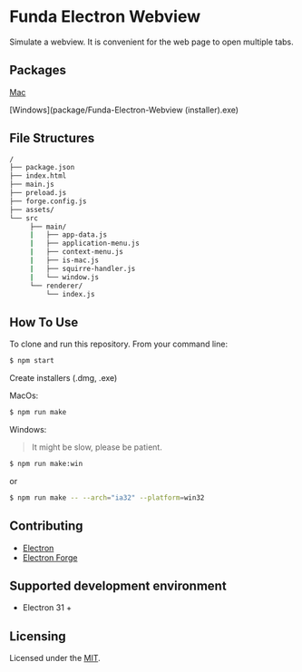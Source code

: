 # Funda Electron Webview


Simulate a webview. It is convenient for the web page to open multiple tabs.
 
## Packages


[Mac](package/Funda-Electron-Webview.dmg) 

[Windows](package/Funda-Electron-Webview (installer).exe)



## File Structures


```sh
/
├── package.json
├── index.html
├── main.js
├── preload.js
├── forge.config.js
├── assets/
└── src
     ├── main/
     |   ├── app-data.js
     |   ├── application-menu.js
     |   ├── context-menu.js
     |   ├── is-mac.js
     |   ├── squirre-handler.js
     |   └── window.js
     └── renderer/
         └── index.js
```


## How To Use

To clone and run this repository. From your command line:

```sh
$ npm start
```

Create installers (.dmg, .exe)

MacOs: 
```sh
$ npm run make
```

Windows:

> It might be slow, please be patient.

```sh
$ npm run make:win
```
or

```sh
$ npm run make -- --arch="ia32" --platform=win32
```


## Contributing

- [Electron](https://www.electronjs.org/)
- [Electron Forge](https://www.electronforge.io/)



## Supported development environment

- Electron 31 +


## Licensing

Licensed under the [MIT](https://opensource.org/licenses/MIT).



